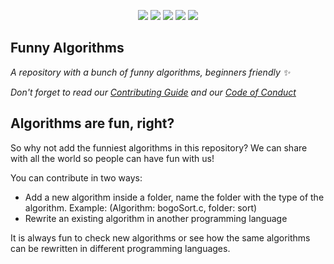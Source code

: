 
<!-- <img align="center" height=80% width=80% src="https://hacktoberfest.digitalocean.com/assets/HF-full-logo-b05d5eb32b3f3ecc9b2240526104cf4da3187b8b61963dd9042fdc2536e4a76c.svg" alt="hacktoberfest-2020"> -->

<p align="center">
   <img src="https://img.shields.io/badge/author-OtacilioN-orange">
   <img src="https://img.shields.io/github/issues/ReciHub/FunnyAlgorithms"> 
   <img src="https://img.shields.io/github/forks/ReciHub/FunnyAlgorithms">
   <img src="https://img.shields.io/github/stars/ReciHub/FunnyAlgorithms?color=green">
   <img src="https://komarev.com/ghpvc/?username=ReciHub&color=blue">
</p>

## Funny Algorithms

_A repository with a bunch of funny algorithms, beginners friendly :sparkles:_

_Don't forget to read our [Contributing Guide](https://github.com/usj-foss/FunnyAlgorithams/edit/main/CONTRIBUTING.md) and our [Code of Conduct](https://github.com/usj-foss/FunnyAlgorithams/blob/main/CODE_OF_CONDUCT.md)_

## Algorithms are fun, right?

So why not add the funniest algorithms in this repository? We can share with all the world so people can have fun with us! 

You can contribute in two ways:

- Add a new algorithm inside a folder, name the folder with the type of the algorithm. Example: (Algorithm: bogoSort.c, folder: sort)
- Rewrite an existing algorithm in another programming language

It is always fun to check new algorithms or see how the same algorithms can be rewritten in different programming languages.

